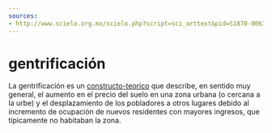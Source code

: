 ```yaml
---
sources:
- http://www.scielo.org.mx/scielo.php?script=sci_arttext&pid=S1870-00632013000200003
---
```


# gentrificación

La gentrificación es un [constructo-teorico](constructo-teorico.md) que describe, en sentido muy general, el aumento en el precio del suelo en una zona urbana (o cercana a la urbe) y el desplazamiento de los pobladores a otros lugares debido al incremento de ocupación de nuevos residentes con mayores ingresos, que típicamente no habitaban la zona.
